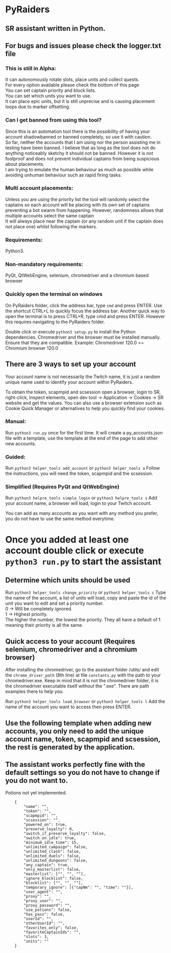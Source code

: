 # PyRaiders
## SR assistant written in Python.

## For bugs and issues please check the logger.txt file

### This is still in Alpha:
It can autonomously rotate slots, place units and collect quests.<br>
For every option available please check the bottom of this page<br>
You can set captain priority and block lists.<br>
You can set which units you want to use.<br>
It can place epic units, but it is still unprecise and is causing placement loops due to marker offsetting.<br>

### Can I get banned from using this tool?
Since this is an automation tool there is the possibility of having your account shadowbanned or banned completely, so use it with caution.<br>
So far, neither the accounts that I am using nor the person assisting me in testing have been banned. I believe that as long as the tool does not do anything noticeably sketchy it should not be banned. However it is not foolproof and does not prevent individual captains from being suspicious about placements.<br>
I am trying to emulate the human behaviour as much as possible while avoiding unhuman behaviour such as rapid firing tasks.

### Multi account placements:
Unless you are using the priority list the tool will randomly select the captains so each account will be placing with its own set of captains preventing a bot swarm from happening. However, randomness allows that multiple accounts select the same captain <br>
It will always place near the captain (or any random unit if the captain does not place one) whilst following the markers.

### Requirements:
Python3.

### Non-mandatory requirements:
PyQt, QtWebEngine, selenium, chromedriver and a chromium based browser

### Quickly open the terminal on windows
On PyRaiders folder, click the address bar, type ```cmd``` and press ENTER. Use the shortcut CTRL+L to quickly focus the address bar.
Another quick way to open the terminal is to press CTRL+R, type cmd and press ENTER. However this requires navigating to the PyRaiders folder.

Double click or execute ```python3 setup.py``` to install the Python dependencies.
Chromedriver and the browser must be installed manually. Ensure that they are compatible. Example: Chromedriver 120.0 == Chromium browser 120.0

## There are 3 ways to set up your account
Your account name is not necessarily the Twitch name, it is just a random unique name used to identify your account within PyRaiders.

To obtain the token, scapmpid and scsession open a browser, login to SR, right-click, Inspect elements, open dev tool -> Application -> Cookies -> SR website and get the values.
You can also use a browser extension such as Cookie Quick Manager or alternatives to help you quickly find your cookies.

### Manual: 
Run ```python3 run.py``` once for the first time. It will create a py_accounts.json file with a template, use the template at the end of the page to add other new accounts.

### Guided:
Run ```python3 helper_tools add_account``` or ```python3 helper_tools a```
Follow the instructions, you will need the token, scapmpid and the scsession.

### Simplified (Requires PyQt and QtWebEngine)
Run ```python3 helpre_tools simple_login``` or ```python3 helpre_tools s```
Add your account name, a browser will load, login to your Twitch account.

You can add as many accounts as you want with any method you prefer, you do not have to use the same method everytime.

# Once you added at least one account double click or execute ```python3 run.py``` to start the assistant

## Determine which units should be used 
Run ```python3 helper_tools change_priority``` or ```python3 helper_tools c```
Type the name of the account, a list of units will load, copy and paste the id of the unit you want to edit and set a priority number.<br>
0 -> Will be completely ignored.<br>
1 -> Highest priority.<br>
The higher the number, the lowest the priority. They all have a default of 1 meaning their priority is all the same.

## Quick access to your account (Requires selenium, chromedriver and a chromium browser)
After installing the chromedriver, go to the assistant folder /utils/ and edit the ```chrome_driver_path``` (8th line) at file ```constants.py``` with the path to your chromedriver.exe. Keep in mind that it is not the chromedriver folder, it is the chromedriver executable itself without the ".exe". There are path examples there to help you.

Run ```python3 helper_tools load_browser``` or ```python3 helper_tools l```
Add the name of the account you want to access then press ENTER.

## Use the following template when adding new accounts, you only need to add the unique account name, token, scapmpid and scsession, the rest is generated by the application.
## The assistant works perfectly fine with the default settings so you do not have to change if you do not want to.
Potions not yet implemented.
```
    {
        "name": "",
        "token": "",
        "scapmpid": "",
        "scsession": "",
        "powered_on": true,
        "preserve_loyalty": 0,
        "switch_if_preserve_loyalty": false,
        "switch_on_idle": true,
        "minimum_idle_time": 15,
        "unlimited_campaign": false,
        "unlimited_clash": false,
        "unlimited_duels": false,
        "unlimited_dungeons": false,
        "any_captain": true,
        "only_masterlist": false,
        "masterlist": ["", "", ""],
        "ignore_blocklist": false,
        "blocklist": ["", "", ""],
        "temporary_ignore": [{"capNm": "", "time": ""}],
        "user_agent": "",
        "proxy": "",
        "proxy_user": "",
        "proxy_password": "",
        "use_potions": false,
        "has_pass": false,
        "userId": "",
        "otherUserId": "",
        "favorites_only": false,
        "favoriteCaptainIds": "",
        "slots": 3,
        "units": ""
    }
```